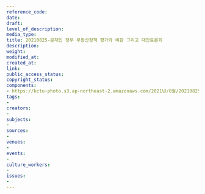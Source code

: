 ```yaml
---
reference_code: 
date: 
draft: 
level_of_description: 
media_type: 
title: 20210825-문재인 정부 부동산정책 평가와 비판 그리고 대안토론회
description: 
weight: 
modified_at: 
created_at: 
link: 
public_access_status: 
copyright_status: 
components:
- https://kctu-photo.s3.ap-northeast-2.amazonaws.com/2021년/8월/20210825-문재인+정부+부동산정책+평가와+비판+그리고+대안토론회/403947_60825_3443.jpg
tags:
- 
creators:
- 
subjects:
- 
sources:
- 
venues:
- 
events:
- 
culture_workers:
- 
issues:
- 
---
```

